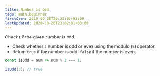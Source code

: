 ```yaml
---
title: Number is odd
tags: math,beginner
firstSeen: 2019-09-25T20:35:06+03:00
lastUpdated: 2020-10-20T23:02:01+03:00
---
```


Checks if the given number is odd.

- Check whether a number is odd or even using the modulo (`%`) operator.
- Return `true` if the number is odd, `false` if the number is even.

```js
const isOdd = num => num % 2 === 1;
```

```js
isOdd(3); // true
```
